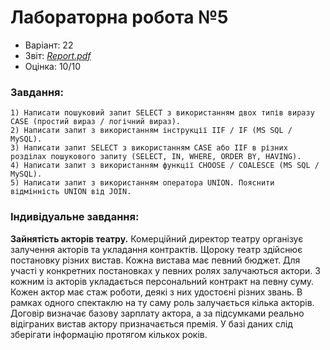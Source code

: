 # Лабораторна робота №5

- Варіант: 22
- Звіт: [*Report.pdf*](./Report.pdf)
- Оцінка: 10/10

### Завдання:
    1) Написати пошуковий запит SELECT з використанням двох типів виразу CASE (простий вираз / логічний вираз).
    2) Написати запит з використанням інструкції IIF / IF (MS SQL / MySQL).
    3) Написати запит SELECT з використанням CASE або IIF в різних розділах пошукового запиту (SELECT, IN, WHERE, ORDER BY, HAVING).
    4) Написати запит з використанням функції CHOOSE / COALESCE (MS SQL / MySQL).
    5) Написати запит з використанням оператора UNION. Пояснити відмінність UNION від JOIN.

### Індивідуальне завдання:
**Зайнятість акторів театру.** Комерційний директор театру організує залучення акторів та укладання контрактів. Щороку театр здійснює постановку різних вистав. Кожна вистава має певний бюджет. Для участі у конкретних постановках у певних ролях залучаються актори. З кожним із акторів укладається персональний контракт на певну суму. Кожен актор має стаж роботи, деякі з них удостоєні різних звань. В рамках одного спектаклю на ту саму роль залучається кілька акторів. Договір визначає базову зарплату актора, а за підсумками реально відіграних вистав актору призначається премія. У базі даних слід зберігати інформацію протягом кількох років.